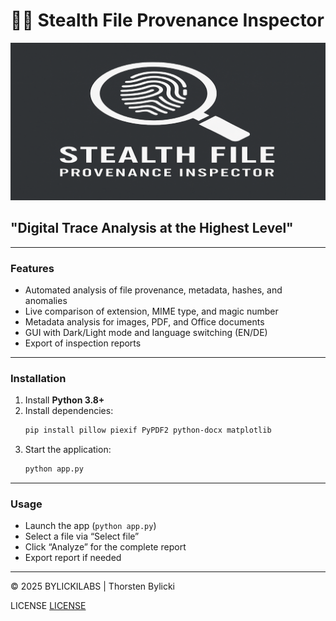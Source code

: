 # 🕵️‍♂️ Stealth File Provenance Inspector

![Logo](/assets/logo.png)

## "Digital Trace Analysis at the Highest Level"

---

### Features
- Automated analysis of file provenance, metadata, hashes, and anomalies
- Live comparison of extension, MIME type, and magic number
- Metadata analysis for images, PDF, and Office documents
- GUI with Dark/Light mode and language switching (EN/DE)
- Export of inspection reports

---

### Installation
1. Install **Python 3.8+**
2. Install dependencies:
   ```bash
   pip install pillow piexif PyPDF2 python-docx matplotlib
   ```
3. Start the application:
   ```bash
   python app.py
   ```

---

### Usage
- Launch the app (`python app.py`)
- Select a file via “Select file”
- Click “Analyze” for the complete report
- Export report if needed

---

© 2025 BYLICKILABS | Thorsten Bylicki

LICENSE
[LICENSE](LICENSE)
